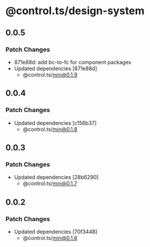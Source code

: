 # @control.ts/design-system

## 0.0.5

### Patch Changes

- 871e88d: add bc-to-fc for component packages
- Updated dependencies [871e88d]
  - @control.ts/min@0.1.9

## 0.0.4

### Patch Changes

- Updated dependencies [c156b37]
  - @control.ts/min@0.1.8

## 0.0.3

### Patch Changes

- Updated dependencies [28b6290]
  - @control.ts/min@0.1.7

## 0.0.2

### Patch Changes

- Updated dependencies [70f3448]
  - @control.ts/min@0.1.6
